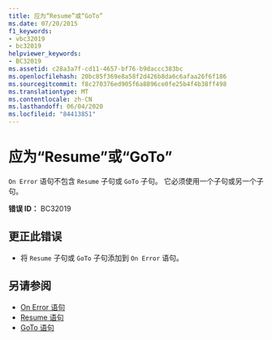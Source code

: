 ```yaml
---
title: 应为“Resume”或“GoTo”
ms.date: 07/20/2015
f1_keywords:
- vbc32019
- bc32019
helpviewer_keywords:
- BC32019
ms.assetid: c28a3a7f-cd11-4657-bf76-b9daccc383bc
ms.openlocfilehash: 20bc85f369e8a58f2d426b8da6c6afaa26f6f186
ms.sourcegitcommit: f8c270376ed905f6a8896ce0fe25b4f4b38ff498
ms.translationtype: MT
ms.contentlocale: zh-CN
ms.lasthandoff: 06/04/2020
ms.locfileid: "84413851"
---
```

# <a name="resume-or-goto-expected"></a>应为“Resume”或“GoTo”
`On Error` 语句不包含 `Resume` 子句或 `GoTo` 子句。 它必须使用一个子句或另一个子句。  
  
 **错误 ID：** BC32019  
  
## <a name="to-correct-this-error"></a>更正此错误  
  
- 将 `Resume` 子句或 `GoTo` 子句添加到 `On Error` 语句。  
  
## <a name="see-also"></a>另请参阅

- [On Error 语句](../language-reference/statements/on-error-statement.md)
- [Resume 语句](../language-reference/statements/resume-statement.md)
- [GoTo 语句](../language-reference/statements/goto-statement.md)
